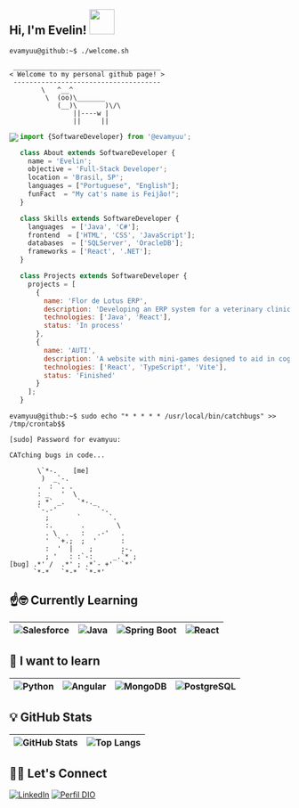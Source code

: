 <h2> Hi, I'm Evelin! <img src="https://media.giphy.com/media/3vOB7lZQvYKoE/giphy.gif" width="45"></h2>

```console
evamyuu@github:~$ ./welcome.sh
```

```
 _____________________________________
< Welcome to my personal github page! >
 ------------------------------------- 
        \   ^__^
         \  (oo)\_______
            (__)\       )\/\
                ||----w |
                ||     ||
```
<img align="left" src="https://media.giphy.com/media/ge8V1m6LFNyBg9sIHV/giphy.gif"/> 

```js
import {SoftwareDeveloper} from '@evamyuu';

class About extends SoftwareDeveloper {
  name = 'Evelin';
  objective = 'Full-Stack Developer';
  location = 'Brasil, SP';
  languages = ["Portuguese", "English"];
  funFact  = "My cat's name is Feijão!";
}

class Skills extends SoftwareDeveloper {
  languages  = ['Java', 'C#'];
  frontend  = ['HTML', 'CSS', 'JavaScript'];
  databases  = ['SQLServer', 'OracleDB'];
  frameworks = ['React', '.NET'];
}

class Projects extends SoftwareDeveloper {
  projects = [
    {
      name: 'Flor de Lotus ERP',
      description: 'Developing an ERP system for a veterinary clinic.',
      technologies: ['Java', 'React'],
      status: 'In process'
    },
    {
      name: 'AUTI',
      description: 'A website with mini-games designed to aid in cognitive development of children with TEA.',
      technologies: ['React', 'TypeScript', 'Vite'],
      status: 'Finished'
    }
  ];
}
```

```console
evamyuu@github:~$ sudo echo "* * * * * /usr/local/bin/catchbugs" >> /tmp/crontab$$
```
<p>
 
</p>

```
[sudo] Password for evamyuu:

CATching bugs in code...
                              
       \`*-.    [me]              
        )  _`-.                 
       .  : `. .                
       : _   '  \               
       ; *` _.   `*-._          
       `-.-'          `-.       
         ;       `       `.     
         :.       .        \    
         . \  .   :   .-'   .   
         '  `+.;  ;  '      :   
         :  '  |    ;       ;-. 
         ; '   : :`-:     _.`* ;
[bug] .*' /  .*' ; .*`- +'  `*' 
      `*-*   `*-*  `*-*'
```
## ☝️🤓 Currently Learning

<center>

| ![Salesforce](https://img.shields.io/badge/Salesforce-00A1E0?style=for-the-badge&logo=salesforce&logoColor=white) | ![Java](https://img.shields.io/badge/java-%23ED8B00.svg?style=for-the-badge&logo=openjdk&logoColor=white) | ![Spring Boot](https://img.shields.io/badge/Spring_Boot-6DB33F?style=for-the-badge&logo=spring-boot&logoColor=white) | ![React](https://img.shields.io/badge/React-20232A?style=for-the-badge&logo=react&logoColor=61DAFB) |
|---|---|---|---|

</center>

## 🌱 I want to learn

<center>

| ![Python](https://img.shields.io/badge/Python-3776AB?style=for-the-badge&logo=python&logoColor=white) | ![Angular](https://img.shields.io/badge/Angular-DD0031?style=for-the-badge&logo=angular&logoColor=white) | ![MongoDB](https://img.shields.io/badge/MongoDB-47A248?style=for-the-badge&logo=mongodb&logoColor=white) | ![PostgreSQL](https://img.shields.io/badge/PostgreSQL-336791?style=for-the-badge&logo=postgresql&logoColor=white) |
|---|---|---|---|

</center>

## 💡 GitHub Stats

<center>

| ![GitHub Stats](https://github-readme-stats.vercel.app/api?username=evamyuu&theme=dark&bg_color=0D1117&border_color=444C56&show_icons=true&icon_color=444C56&title_color=FFB7C5&text_color=FFB7C5) | ![Top Langs](https://github-readme-stats.vercel.app/api/top-langs/?username=evamyuu&layout=compact&bg_color=0D1117&border_color=444C56&title_color=FFB7C5&text_color=ADBAC7) |
|---|---|

</center>

## 🙋‍♀️ Let's Connect

[![LinkedIn](https://img.shields.io/badge/LinkedIn-0077B5?style=for-the-badge&logo=linkedin&logoColor=white)](https://www.linkedin.com/in/evelin-cordeiro/)
[![Perfil DIO](https://img.shields.io/badge/-Meu%20Perfil%20na%20DIO-30A3DC?style=for-the-badge)](https://www.dio.me/users/evelincordeiro2012)
